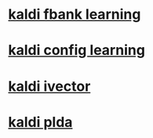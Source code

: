 # [kaldi fbank learning](https://github.com/glynpu/kaldi_fbank/blob/master/README.md)
# [kaldi config learning](https://github.com/glynpu/glynpu.github.io/blob/master/kaldi_config.md)
# [kaldi ivector ](https://github.com/glynpu/voiceprint_review/blob/master/ivector_kaldi.md)
# [kaldi plda](https://github.com/glynpu/voiceprint_review/blob/master/plda.md)
